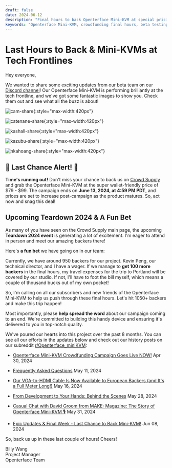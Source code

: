 ```yaml
---
draft: false
date: 2024-06-12
description: "Final hours to back Openterface Mini-KVM at special pricing! See real-world usage from our beta testers, upcoming Teardown 2024 event plans, and our journey to 1050+ backers. Campaign ends June 13, 4:59 PM PDT - don't miss out!"
keywords: "Openterface Mini-KVM, crowdfunding final hours, beta testing results, Teardown 2024, tech frontline, special pricing, KVM device, hardware development, beta team feedback, Crowd Supply campaign, last chance, early adopter pricing, tech gadget, open hardware"
---
```


# Last Hours to Back & Mini-KVMs at Tech Frontlines

Hey everyone,

We wanted to share some exciting updates from our beta team on our [Discord channel](/discord)! Our Openterface Mini-KVM is performing brilliantly at the tech frontline, and we've got some fantastic images to show you. Check them out and see what all the buzz is about!

![cam-share](https://www.crowdsupply.com/img/bed9/41ac90fd-1074-49e0-a081-f9798610bed9/cam-share_jpg_md-xl.jpg){:style="max-width:420px"}

![catenane-share](https://www.crowdsupply.com/img/b9ed/4144b488-9442-44e2-9bad-f07daa56b9ed/catenane-share_jpg_gallery-lg.jpg){:style="max-width:420px"}

![kashall-share](https://www.crowdsupply.com/img/17f2/d5f31dbb-f51e-4813-ab79-29194ea717f2/kashall-share_jpg_gallery-lg.jpg){:style="max-width:420px"}

![kazubu-share](https://www.crowdsupply.com/img/23e5/6aadfd66-756d-4f42-944d-dc2e95dd23e5/kazubu-share_jpg_gallery-lg.jpg){:style="max-width:420px"}

![nkahoang-share](https://www.crowdsupply.com/img/50bc/6318ed70-11f6-4640-b73b-f435267950bc/nkahoang-share_jpg_gallery-lg.jpg){:style="max-width:420px"}

## 🚨 Last Chance Alert! 🚨

**Time's running out!** Don't miss your chance to back us on [Crowd Supply](https://www.crowdsupply.com/techxartisan/openterface-mini-kvm) and grab the Openterface Mini-KVM at the super wallet-friendly price of $79 - $99. The campaign ends on **June 13, 2024, at 4:59 PM PDT**, and prices are set to increase post-campaign as the product matures. So, act now and snag this deal!

## Upcoming Teardown 2024 & A Fun Bet

As many of you have seen on the Crowd Supply main page, the upcoming **Teardown 2024 event** is generating a lot of excitement. I'm eager to attend in person and meet our amazing backers there!

Here's **a fun bet** we have going on in our team: 

Currently, we have around 950 backers for our project. Kevin Peng, our technical director, and I have a wager. If we manage to **get 100 more backers** in the final hours, my travel expenses for the trip to Portland will be covered by our studio. If not, I'll have to foot the bill myself, which means a couple of thousand bucks out of my own pocket!

So, I'm calling on all our subscribers and new friends of the Openterface Mini-KVM to help us push through these final hours. Let's hit 1050+ backers and make this trip happen!

Most importantly, please **help spread the word** about our campaign coming to an end. We're committed to building this handy device and ensuring it's delivered to you in top-notch quality.

We've poured our hearts into this project over the past 8 months. You can see all our efforts in the updates below and check out our history posts on our subreddit [r/Openterface_miniKVM](/reddit):

- [Openterface Mini-KVM Crowdfunding Campaign Goes Live NOW!](https://www.crowdsupply.com/techxartisan/openterface-mini-kvm/updates/openterface-mini-kvm-crowdfunding-campaign-goes-live-now) Apr 30, 2024

- [Frequently Asked Questions](https://www.crowdsupply.com/techxartisan/openterface-mini-kvm/updates/frequently-asked-questions) May 11, 2024

- [Our VGA-to-HDMI Cable Is Now Available to European Backers (and It's a Full Meter Long!)](https://www.crowdsupply.com/techxartisan/openterface-mini-kvm/updates/our-vga-to-hdmi-cable-is-now-available-to-european-backers-and-its-a-full-meter-long) May 16, 2024

- [From Development to Your Hands: Behind the Scenes](https://www.crowdsupply.com/techxartisan/openterface-mini-kvm/updates/from-development-to-your-hands-behind-the-scenes) May 28, 2024

- [Casual Chat with David Groom from MAKE: Magazine: The Story of Openterface Mini-KVM 🎙️](https://www.crowdsupply.com/techxartisan/openterface-mini-kvm/updates/casual-chat-with-david-groom-from-make-magazine-the-story-of-openterface-mini-kvm) May 31, 2024

- [Epic Updates & Final Week - Last Chance to Back Mini-KVM!](https://www.crowdsupply.com/techxartisan/openterface-mini-kvm/updates/epic-updates-and-final-week-last-chance-to-back-mini-kvm) Jun 08, 2024

So, back us up in these last couple of hours! Cheers!

Billy Wang  
Project Manager  
Openterface Team